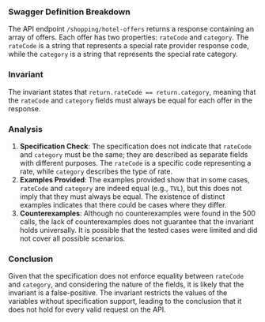 ### Swagger Definition Breakdown
The API endpoint `/shopping/hotel-offers` returns a response containing an array of offers. Each offer has two properties: `rateCode` and `category`. The `rateCode` is a string that represents a special rate provider response code, while the `category` is a string that represents the special rate category. 

### Invariant
The invariant states that `return.rateCode == return.category`, meaning that the `rateCode` and `category` fields must always be equal for each offer in the response.

### Analysis
1. **Specification Check**: The specification does not indicate that `rateCode` and `category` must be the same; they are described as separate fields with different purposes. The `rateCode` is a specific code representing a rate, while `category` describes the type of rate. 
2. **Examples Provided**: The examples provided show that in some cases, `rateCode` and `category` are indeed equal (e.g., `TVL`), but this does not imply that they must always be equal. The existence of distinct examples indicates that there could be cases where they differ. 
3. **Counterexamples**: Although no counterexamples were found in the 500 calls, the lack of counterexamples does not guarantee that the invariant holds universally. It is possible that the tested cases were limited and did not cover all possible scenarios. 

### Conclusion
Given that the specification does not enforce equality between `rateCode` and `category`, and considering the nature of the fields, it is likely that the invariant is a false-positive. The invariant restricts the values of the variables without specification support, leading to the conclusion that it does not hold for every valid request on the API.
